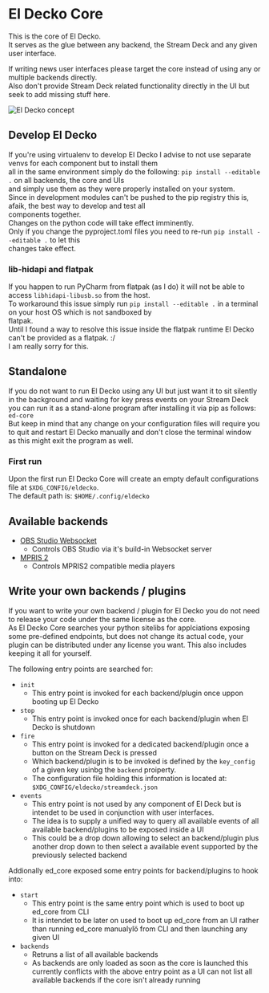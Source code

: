 # El Decko Core
This is the core of El Decko.  
It serves as the glue between any backend, the Stream Deck  and any given user interface.

If writing news user interfaces please target the core instead of using any or multiple backends directly.  
Also don't provide Stream Deck related functionality directly in the UI but seek to add missing stuff here.

![El Decko concept](examples/el_decko_concept.svg "El Decko concept")

## Develop El Decko
If you're using virtualenv to develop El Decko I advise to not use separate venvs for each component but to install them  
all in the same environment simply do the following: `pip install --editable .` on all backends, the core and UIs  
and simply use them as they were properly installed on your system.  
Since in development modules can't be pushed to the pip registry this is, afaik, the best way to develop and test all  
components together.  
Changes on the python code will take effect imminently.  
Only if you change the pyproject.toml files you need to re-run `pip install --editable .` to let this  
changes take effect.

### lib-hidapi and flatpak
If you happen to run PyCharm from flatpak (as I do) it will not be able to access `libhidapi-libusb.so` from the host.  
To workaround this issue simply run `pip install --editable .` in a terminal on your host OS which is not sandboxed by  
flatpak.  
Until I found a way to resolve this issue inside the flatpak runtime El Decko can't be provided as a flatpak. :/  
I am really sorry for this.

## Standalone
If you do not want to run El Decko using any UI but just want it to sit silently in the background and waiting for key press events on your Stream Deck you can run it as a stand-alone program after installing it via pip as follows: `ed-core`  
But keep in mind that any change on your configuration files will require you to quit and restart El Decko manually and don't close the terminal window as this might exit the program as well.  

### First run
Upon the first run El Decko Core will create an empty default configurations file at `$XDG_CONFIG/eldecko`.  
The default path is: `$HOME/.config/eldecko`

## Available backends
- [OBS Studio Websocket](https://github.com/Z-Ray-Entertainment/el_decko_backend_obs_ws)
  - Controls OBS Studio via it's build-in Websocket server
- [MPRIS 2](https://github.com/Z-Ray-Entertainment/el_decko_backend_mpris)
  - Controls MPRIS2 compatible media players
  
## Write your own backends / plugins
If you want to write your own backend / plugin for El Decko you do not need to release your code under the same license as the core.  
As El Decko Core searches your python sitelibs for applciations exposing some pre-defined endpoints, but does not change its actual code, your plugin can be distributed under any license you want. This also includes keeping it all for yourself.

The following entry points are searched for: 
- `init`
  - This entry point is invoked for each backend/plugin once uppon booting up El Decko
- `stop`
  - This entry point is invoked once for each backend/plugin when El Decko is shutdown
- `fire`
  - This entry point is invoked for a dedicated backend/plugin once a button on the Stream Deck is pressed
  - Which backend/plugin is to be invoked is defined by the `key_config` of a given key usinbg the `backend` proiperty.
  - The configuration file holding this information is located at: `$XDG_CONFIG/eldecko/streamdeck.json`
- `events`
  - This entry point is not used by any component of El Deck but is intendet to be used in conjunction with user interfaces.
  - The idea is to supply a unified way to query all available events of all available backend/plugins to be exposed inside a UI
  - This could be a drop down allowing to select an backend/plugin plus another drop down to then select a available event supported by the previously selected backend
 
 Addionally ed_core exposed some entry points for backend/plugins to hook into:
 - `start`
   - This entry point is the same entry point which is used to boot up ed_core from CLI
   - It is intendet to be later on used to boot up ed_core from an UI rather than running ed_core manualylö from CLI and then launching any given UI
 - `backends`
   - Retruns a list of all available backends
   - As backends are only loaded as soon as the core is launched this currently conflicts with the above entry point as a UI can not list all available backends if the core isn't already running
